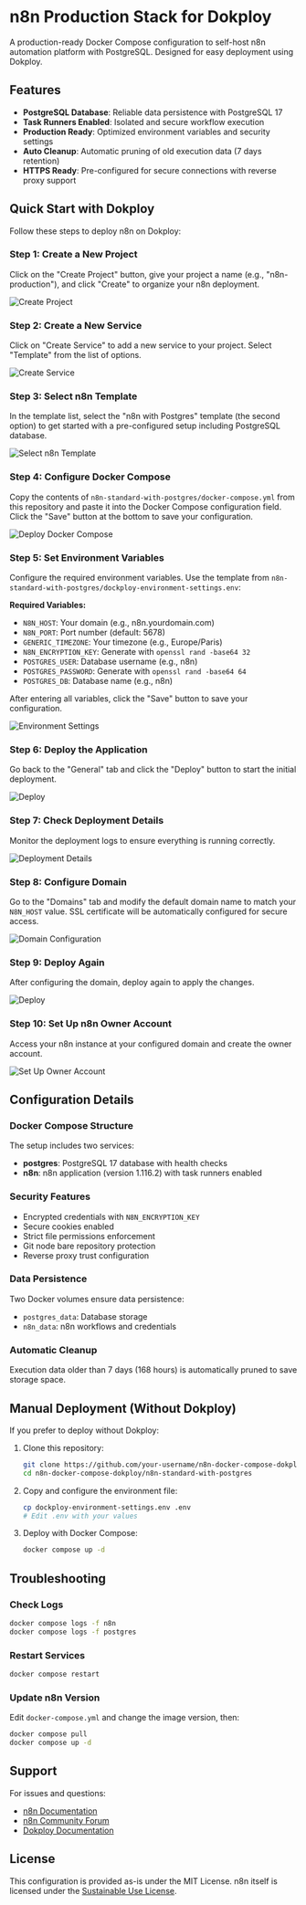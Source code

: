 # n8n Production Stack for Dokploy

A production-ready Docker Compose configuration to self-host n8n automation platform with PostgreSQL. Designed for easy deployment using Dokploy.

## Features

- **PostgreSQL Database**: Reliable data persistence with PostgreSQL 17
- **Task Runners Enabled**: Isolated and secure workflow execution
- **Production Ready**: Optimized environment variables and security settings
- **Auto Cleanup**: Automatic pruning of old execution data (7 days retention)
- **HTTPS Ready**: Pre-configured for secure connections with reverse proxy support

## Quick Start with Dokploy

Follow these steps to deploy n8n on Dokploy:

### Step 1: Create a New Project

Click on the "Create Project" button, give your project a name (e.g., "n8n-production"), and click "Create" to organize your n8n deployment.

![Create Project](./assets/dokploy-creat-project-zenploy.png)

### Step 2: Create a New Service

Click on "Create Service" to add a new service to your project. Select "Template" from the list of options.

![Create Service](./assets/dokploy-creat-service-zenploy.png)

### Step 3: Select n8n Template

In the template list, select the "n8n with Postgres" template (the second option) to get started with a pre-configured setup including PostgreSQL database.

![Select n8n Template](./assets/dokploy-n8n-templatect-zenploy.png)

### Step 4: Configure Docker Compose

Copy the contents of `n8n-standard-with-postgres/docker-compose.yml` from this repository and paste it into the Docker Compose configuration field. Click the "Save" button at the bottom to save your configuration.

![Deploy Docker Compose](./assets/dokploy-deploy-docker-compose-zenploy.png)

### Step 5: Set Environment Variables

Configure the required environment variables. Use the template from `n8n-standard-with-postgres/dockploy-environment-settings.env`:

**Required Variables:**
- `N8N_HOST`: Your domain (e.g., n8n.yourdomain.com)
- `N8N_PORT`: Port number (default: 5678)
- `GENERIC_TIMEZONE`: Your timezone (e.g., Europe/Paris)
- `N8N_ENCRYPTION_KEY`: Generate with `openssl rand -base64 32`
- `POSTGRES_USER`: Database username (e.g., n8n)
- `POSTGRES_PASSWORD`: Generate with `openssl rand -base64 64`
- `POSTGRES_DB`: Database name (e.g., n8n)

After entering all variables, click the "Save" button to save your configuration.

![Environment Settings](./assets/dokploy-environment-settings-zenploy.png)

### Step 6: Deploy the Application

Go back to the "General" tab and click the "Deploy" button to start the initial deployment.

![Deploy](./assets/dokploy-deploy-zenploy.png)

### Step 7: Check Deployment Details

Monitor the deployment logs to ensure everything is running correctly.

![Deployment Details](./assets/dokploy-deployment-details-zenploy.png)

### Step 8: Configure Domain

Go to the "Domains" tab and modify the default domain name to match your `N8N_HOST` value. SSL certificate will be automatically configured for secure access.

![Domain Configuration](./assets/dokploy-domains-zenploy.png)

### Step 9: Deploy Again

After configuring the domain, deploy again to apply the changes.

![Deploy](./assets/dokploy-deploy-zenploy.png)

### Step 10: Set Up n8n Owner Account

Access your n8n instance at your configured domain and create the owner account.

![Set Up Owner Account](./assets/n8n-set-up-owner-account.png)

## Configuration Details

### Docker Compose Structure

The setup includes two services:

- **postgres**: PostgreSQL 17 database with health checks
- **n8n**: n8n application (version 1.116.2) with task runners enabled

### Security Features

- Encrypted credentials with `N8N_ENCRYPTION_KEY`
- Secure cookies enabled
- Strict file permissions enforcement
- Git node bare repository protection
- Reverse proxy trust configuration

### Data Persistence

Two Docker volumes ensure data persistence:
- `postgres_data`: Database storage
- `n8n_data`: n8n workflows and credentials

### Automatic Cleanup

Execution data older than 7 days (168 hours) is automatically pruned to save storage space.

## Manual Deployment (Without Dokploy)

If you prefer to deploy without Dokploy:

1. Clone this repository:
   ```bash
   git clone https://github.com/your-username/n8n-docker-compose-dokploy.git
   cd n8n-docker-compose-dokploy/n8n-standard-with-postgres
   ```

2. Copy and configure the environment file:
   ```bash
   cp dockploy-environment-settings.env .env
   # Edit .env with your values
   ```

3. Deploy with Docker Compose:
   ```bash
   docker compose up -d
   ```

## Troubleshooting

### Check Logs
```bash
docker compose logs -f n8n
docker compose logs -f postgres
```

### Restart Services
```bash
docker compose restart
```

### Update n8n Version
Edit `docker-compose.yml` and change the image version, then:
```bash
docker compose pull
docker compose up -d
```

## Support

For issues and questions:
- [n8n Documentation](https://docs.n8n.io/)
- [n8n Community Forum](https://community.n8n.io/)
- [Dokploy Documentation](https://dokploy.com/docs)

## License

This configuration is provided as-is under the MIT License. n8n itself is licensed under the [Sustainable Use License](https://github.com/n8n-io/n8n/blob/master/LICENSE.md).
